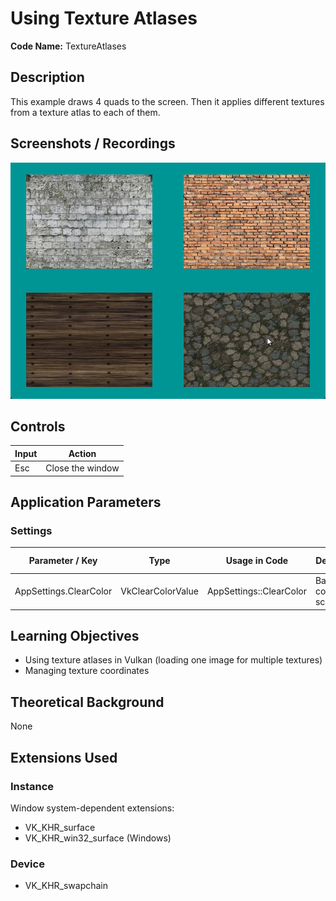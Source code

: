 # Using Texture Atlases

**Code Name:** TextureAtlases

## Description

This example draws 4 quads to the screen. Then it applies different textures from a texture atlas to each of them.

## Screenshots / Recordings

![](/Docs/ExampleMedia/Fundamentals/ImagesAndSamplers/TextureAtlases.png?raw=true)

## Controls

| Input | Action                       |
|-------|------------------------------|
| Esc   | Close the window             |

## Application Parameters

### Settings

| Parameter / Key                  | Type              | Usage in Code                     | Description                    | Default Value |
|----------------------------------|-------------------|-----------------------------------|--------------------------------|---------------|
| AppSettings.ClearColor           | VkClearColorValue | AppSettings::ClearColor           | Background color of the screen |               |


## Learning Objectives

- Using texture atlases in Vulkan (loading one image for multiple textures)
- Managing texture coordinates

## Theoretical Background

None

## Extensions Used

### Instance

Window system-dependent extensions:
- VK_KHR_surface
- VK_KHR_win32_surface (Windows)

### Device

- VK_KHR_swapchain
